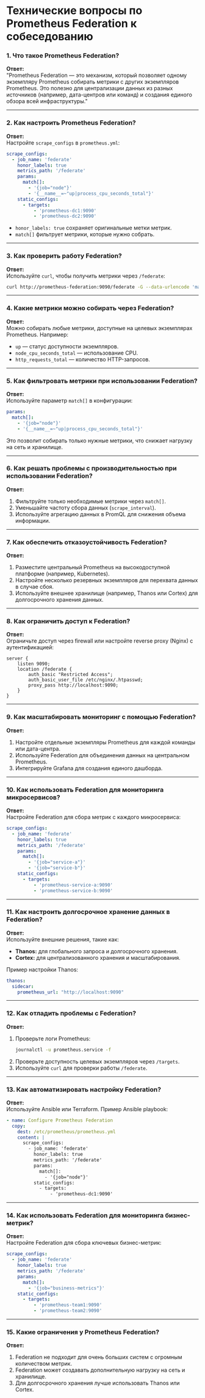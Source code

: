 # **Технические вопросы по Prometheus Federation к собеседованию**

### **1. Что такое Prometheus Federation?**
**Ответ:**  
"Prometheus Federation — это механизм, который позволяет одному экземпляру Prometheus собирать метрики с других экземпляров Prometheus. Это полезно для централизации данных из разных источников (например, дата-центров или команд) и создания единого обзора всей инфраструктуры."

---

### **2. Как настроить Prometheus Federation?**
**Ответ:**  
Настройте `scrape_configs` в `prometheus.yml`:  
```yaml
scrape_configs:
  - job_name: 'federate'
    honor_labels: true
    metrics_path: '/federate'
    params:
      match[]:
        - '{job="node"}'
        - '{__name__=~"up|process_cpu_seconds_total"}'
    static_configs:
      - targets:
          - 'prometheus-dc1:9090'
          - 'prometheus-dc2:9090'
```
- `honor_labels: true` сохраняет оригинальные метки метрик.
- `match[]` фильтрует метрики, которые нужно собрать.

---

### **3. Как проверить работу Federation?**
**Ответ:**  
Используйте `curl`, чтобы получить метрики через `/federate`:  
```bash
curl http://prometheus-federation:9090/federate -G --data-urlencode 'match[]={job="node"}'
```

---

### **4. Какие метрики можно собирать через Federation?**
**Ответ:**  
Можно собирать любые метрики, доступные на целевых экземплярах Prometheus. Например:
- `up` — статус доступности экземпляров.
- `node_cpu_seconds_total` — использование CPU.
- `http_requests_total` — количество HTTP-запросов.

---

### **5. Как фильтровать метрики при использовании Federation?**
**Ответ:**  
Используйте параметр `match[]` в конфигурации:  
```yaml
params:
  match[]:
    - '{job="node"}'
    - '{__name__=~"up|process_cpu_seconds_total"}'
```
Это позволит собирать только нужные метрики, что снижает нагрузку на сеть и хранилище.

---

### **6. Как решать проблемы с производительностью при использовании Federation?**
**Ответ:**  
1. Фильтруйте только необходимые метрики через `match[]`.  
2. Уменьшайте частоту сбора данных (`scrape_interval`).  
3. Используйте агрегацию данных в PromQL для снижения объема информации.

---

### **7. Как обеспечить отказоустойчивость Federation?**
**Ответ:**  
1. Разместите центральный Prometheus на высокодоступной платформе (например, Kubernetes).  
2. Настройте несколько резервных экземпляров для перехвата данных в случае сбоя.  
3. Используйте внешнее хранилище (например, Thanos или Cortex) для долгосрочного хранения данных.

---

### **8. Как ограничить доступ к Federation?**
**Ответ:**  
Ограничьте доступ через firewall или настройте reverse proxy (Nginx) с аутентификацией:  
```nginx
server {
    listen 9090;
    location /federate {
        auth_basic "Restricted Access";
        auth_basic_user_file /etc/nginx/.htpasswd;
        proxy_pass http://localhost:9090;
    }
}
```

---

### **9. Как масштабировать мониторинг с помощью Federation?**
**Ответ:**  
1. Настройте отдельные экземпляры Prometheus для каждой команды или дата-центра.  
2. Используйте Federation для объединения данных на центральном Prometheus.  
3. Интегрируйте Grafana для создания единого дашборда.

---

### **10. Как использовать Federation для мониторинга микросервисов?**
**Ответ:**  
Настройте Federation для сбора метрик с каждого микросервиса:  
```yaml
scrape_configs:
  - job_name: 'federate'
    honor_labels: true
    metrics_path: '/federate'
    params:
      match[]:
        - '{job="service-a"}'
        - '{job="service-b"}'
    static_configs:
      - targets:
          - 'prometheus-service-a:9090'
          - 'prometheus-service-b:9090'
```

---

### **11. Как настроить долгосрочное хранение данных в Federation?**
**Ответ:**  
Используйте внешние решения, такие как:
- **Thanos:** для глобального запроса и долгосрочного хранения.  
- **Cortex:** для централизованного хранения и масштабирования.  

Пример настройки Thanos:  
```yaml
thanos:
  sidecar:
    prometheus_url: "http://localhost:9090"
```

---

### **12. Как отладить проблемы с Federation?**
**Ответ:**  
1. Проверьте логи Prometheus:  
   ```bash
   journalctl -u prometheus.service -f
   ```
2. Проверьте доступность целевых экземпляров через `/targets`.  
3. Используйте `curl` для проверки работы `/federate`.

---

### **13. Как автоматизировать настройку Federation?**
**Ответ:**  
Используйте Ansible или Terraform. Пример Ansible playbook:  
```yaml
- name: Configure Prometheus Federation
  copy:
    dest: /etc/prometheus/prometheus.yml
    content: |
      scrape_configs:
        - job_name: 'federate'
          honor_labels: true
          metrics_path: '/federate'
          params:
            match[]:
              - '{job="node"}'
          static_configs:
            - targets:
                - 'prometheus-dc1:9090'
```

---

### **14. Как использовать Federation для мониторинга бизнес-метрик?**
**Ответ:**  
Настройте Federation для сбора ключевых бизнес-метрик:  
```yaml
scrape_configs:
  - job_name: 'federate'
    honor_labels: true
    metrics_path: '/federate'
    params:
      match[]:
        - '{job="business-metrics"}'
    static_configs:
      - targets:
          - 'prometheus-team1:9090'
          - 'prometheus-team2:9090'
```

---

### **15. Какие ограничения у Prometheus Federation?**
**Ответ:**  
1. Federation не подходит для очень больших систем с огромным количеством метрик.  
2. Federation может создавать дополнительную нагрузку на сеть и хранилище.  
3. Для долгосрочного хранения лучше использовать Thanos или Cortex.
